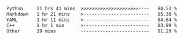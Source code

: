 <!--START_SECTION:waka-->

```txt
Python     21 hrs 41 mins  >>>>>>>>>>>>>>>>>>>>>----   84.53 %
Markdown   1 hr 21 mins    >------------------------   05.30 %
YAML       1 hr 11 mins    >------------------------   04.64 %
C++        1 hr 1 min      >------------------------   03.99 %
Other      19 mins         -------------------------   01.29 %
```

<!--END_SECTION:waka-->


